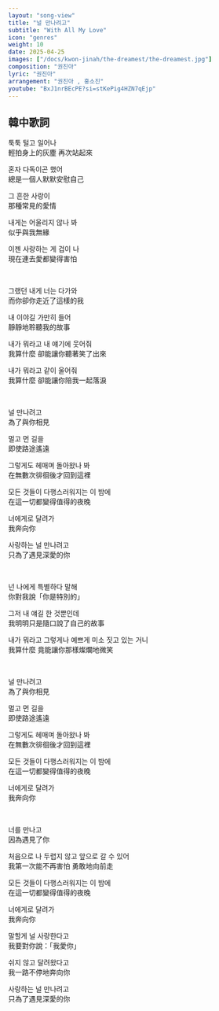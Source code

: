 ```yaml
---
layout: "song-view"
title: "널 만나려고"
subtitle: "With All My Love"
icon: "genres"
weight: 10
date: 2025-04-25
images: ["/docs/kwon-jinah/the-dreamest/the-dreamest.jpg"]
composition: "권진아"
lyric: "권진아"
arrangement: "권진아 , 홍소진"
youtube: "BxJ1nrBEcPE?si=stKePig4HZN7qEjp"
---
```


## 韓中歌詞

툭툭 털고 일어나  
輕拍身上的灰塵 再次站起來  

혼자 다독이곤 했어  
總是一個人默默安慰自己  

그 흔한 사랑이  
那種常見的愛情  

내게는 어울리지 않나 봐  
似乎與我無緣  

이젠 사랑하는 게 겁이 나  
現在連去愛都變得害怕  

<br>

그랬던 내게 너는 다가와  
而你卻你走近了這樣的我  

내 이야길 가만히 들어  
靜靜地聆聽我的故事  

내가 뭐라고 내 얘기에 웃어줘  
我算什麼 卻能讓你聽著笑了出來  

내가 뭐라고 같이 울어줘  
我算什麼 卻能讓你陪我一起落淚  

<br>

널 만나려고  
為了與你相見  

멀고 먼 길을  
即使路途遙遠  

그렇게도 헤매며 돌아왔나 봐  
在無數次徘徊後才回到這裡  

모든 것들이 다행스러워지는 이 밤에  
在這一切都變得值得的夜晚  

너에게로 달려가  
我奔向你  

사랑하는 널 만나려고  
只為了遇見深愛的你  

<br>

넌 나에게 특별하다 말해  
你對我說「你是特別的」  

그저 내 얘길 한 것뿐인데  
我明明只是隨口說了自己的故事  

내가 뭐라고 그렇게나 예쁘게 미소 짓고 있는 거니  
我算什麼 竟能讓你那樣燦爛地微笑  

<br>

널 만나려고  
為了與你相見  

멀고 먼 길을  
即使路途遙遠  

그렇게도 헤매며 돌아왔나 봐  
在無數次徘徊後才回到這裡  

모든 것들이 다행스러워지는 이 밤에  
在這一切都變得值得的夜晚  

너에게로 달려가  
我奔向你  

<br>

너를 만나고  
因為遇見了你  

처음으로 나 두렵지 않고 앞으로 갈 수 있어  
我第一次能不再害怕 勇敢地向前走  

모든 것들이 다행스러워지는 이 밤에  
在這一切都變得值得的夜晚  

너에게로 달려가  
我奔向你  

말할게 널 사랑한다고  
我要對你說：「我愛你」  

쉬지 않고 달려왔다고  
我一路不停地奔向你  

사랑하는 널 만나려고  
只為了遇見深愛的你  

